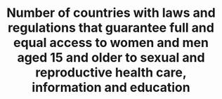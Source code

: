 ---
title: >-
  Number  of  countries  with  laws  and  regulations  that  guarantee  full  and  equal  access  to  women  and  men  aged  15  and  older  to  sexual  and  reproductive  health  care,  information  and  education
permalink: /5-6-2/
sdg_goal: 5
layout: indicator
indicator: 5.6.2
indicator_variable: null
graph: null
graph_type_description: null
graph_status_notes: Redline
variable_description: null
variable_notes: null
un_designated_tier: '2'
un_custodial_agency: "UNFPA  (Partnering  Agencies:  UN  Women,  DESA  Population  Division)"
target_id: '5.6'
has_metadata: true
goal_meta_link: 'http://unstats.un.org/sdgs/files/metadata-compilation/Metadata-Goal-5.pdf'
goal_meta_link_page: 23
source_title: null
source_notes: null
published: true
comments_and_limitations: Under  review.  

indicator_name: >-
  Number  of  countries  with  laws  and  regulations  that  guarantee  full  and  equal  access  to  women  and  men  aged  15  and  older  to  sexual  and  reproductive  health  care,  information  and  education
target: >-
  Ensure  universal  access  to  sexual  and  reproductive  health  and  reproductive  rights  as  agreed  in  accordance  with  the  Programme  of  Action  of  the  International  Conference  on  Population  and  Development  and  the  Beijing  Platform  for  Action  and  the  outcome  documents  of  their  review  conferences.
indicator_definition: >-
  From  UN-WOMEN:  Legal/regulatory  frameworks  covered  by  this  indicator  include  laws  and  regulations  that  explicitly  guarantee:  1.  Access  to  SRH  services  without  third  party  authorization  (from  the  spouse,  guardian,  parents  or  others);  2.  Access  to  SRH  services  without  restrictions  in  terms  of  age  and  marital  status;  3.  Access  by  adolescents  to  SRH  information  and  education.  Note:  the  indicator  also  measures  the  absence  of  laws  that  prohibit  or  restrict  access  to  SRH  services  From  UNFPA:  This  indicator  measures  the  proportion  of  countries  with  laws  and  regulations  that  guarantee  women  and  adolescents  access  to  sexual  and  reproductive  health  services,  information  and  education  irrespective  of  age,  marital  status  and  without  third  party  authorization.From  UNFPA:  This  indicator  measures  the  proportion  of  countries  with  laws  and  regulations  that  guarantee  women  and  adolescents  access  to  sexual  and  reproductive  health  services,  information  and  education  irrespective  of  age,  marital  status  and  without  third  party  authorization.
method_of_computation: "From  UN-WOMEN:  Denominator:  All  Member  States,  for  federal  states  this  will  be  reflected  in  central  governments'  self-reporting.  Sources  of  information  and  methodology:  The  suggested  methodology  consists  of  initial  self-reporting  by  governments  through  a  detailed  survey  to  be  developed  based  on  the  indicators  below  with  detailed  questions  that  safeguard  the  replicability  and  reliability  of  state  responses.  This  procedure  was  applied  for  the  ICPD+20  review  survey  with  support  to  governments  from  UNFPA's  country  offices  where  needed.  The  self-reported  data  will  undergo  validation  and  qualitative  assessment  by  responsible  UN  agencies  assigned  to  the  task.  At  this  stage  other  stakeholders  and  data  sources  could  be  consulted,  e.g.  National  Human  Rights  Institutions,  human  rights  treaty  bodies  or  other  international,  regional  or  national  monitoring  bodies.  From  UNFPA:  Methodology  and  feasibility  of  data  collection  \tThe  indicator  will  measure  the  number  of  countries  with  legal  and  regulatory  frameworks  guaranteeing  access  to  sexual  and  reproductive  services,  education  and  information  without  any  of  the  above  restrictions.  Therefore,  to  count  as  a  \"yes\"  all  the  four  requirements  included  in  this  indicator  will  need  to  be  met:  (i)  access  without  third  party  authorization;  (ii)  access  without  age  restrictions;  (iii)  access  irrespective  of  marital  status;  and  (iv)  access  to  education  and  information  at  all  levels.  For  countries  counting  as  \"no\",  nevertheless,  data  will  be  disaggregated  in  accordance  to  each  of  those  requirements  to  be  able  to  measure  progress  on  each  particular  front.  Sources  of  information  and  methodology:  \tThe  suggested  methodology  consists  of  initial  self-reporting  by  governments  through  a  detailed  survey  to  be  developed  based  on  the  indicators  below  with  detailed  questions  that  safeguard  the  replicability  and  reliability  of  state  responses.  This  procedure  was  successfully  applied  for  the  ICPD+20  review  survey  with  support  to  governments  from  UNFPA's  country  offices  where  needed.  \tInformation  provided  by  States  can  be  complemented  with  information  from  UN  treaty  monitoring  bodies,  including  the  Committee  on  Elimination  of  All  Forms  of  Discrimination  Against  Women,  the  Committee  on  the  Rights  of  the  Child  and  the  Committee  on  Economic,  Social  and  Cultural  Rights.  These  three  committees  are  systematically  collecting  information  and  issuing  recommendations  to  State  parties  on  all  the  issues  covered  by  this  indicator.  A  combined  use  of  these  three  committees  as  sources  of  information  will  ensure  near  universal  coverage  of  States  and  will  also  increase  the  periodicity  of  information.  \tMoreover,  other  actors  with  a  monitoring  role  such  as  regional  human  rights  mechanisms,  national  human  rights  institutions  and  civil  society  organizations  often  provide  information  on  the  components  covered  by  this  indicator.  UN  agencies  such  as  WHO,  UNFPA  and  UN  Women  also  compile  country  specific  information  on  legal  and  regulatory  developments  on  issues  pertaining  to  their  respective  mandates."
---